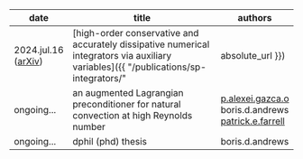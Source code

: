 | date | title | authors |
| --- | --- | --- |
| 2024.jul.16 <br> ([arXiv](https://doi.org/10.48550/arXiv.2407.11904)) | [high-order conservative and accurately dissipative numerical integrators via auxiliary variables]({{ "/publications/sp-integrators/" | absolute_url }}) | boris.d.andrews <br> [patrick.e.farrell](https://pefarrell.org/) |
| ongoing\.\.\. | an augmented Lagrangian preconditioner for natural convection at high Reynolds number | [p.alexei.gazca.o](https://gazcaorozco.github.io/home/) <br> boris.d.andrews <br> [patrick.e.farrell](https://pefarrell.org/) |
| ongoing\.\.\. | dphil (phd) thesis | boris.d.andrews |